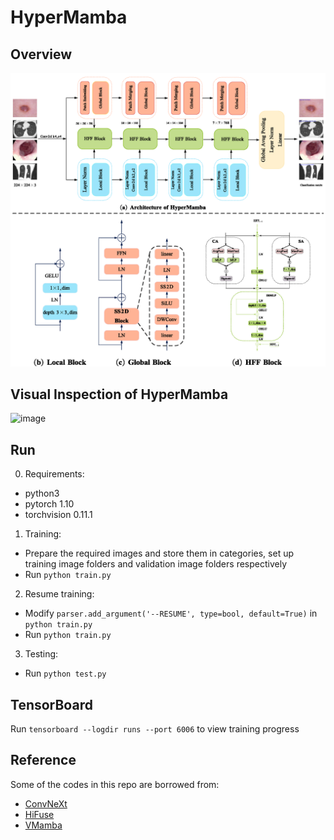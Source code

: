 # HyperMamba
## Overview
![image](https://github.com/doublefou/HyperMamba/blob/master/docs/overall%20architecture.png)

## Visual Inspection of HyperMamba
![image](https://github.com/doublefou/HyperMamba/blob/master/docs/Grad-CAM.png)

## Run
0. Requirements:
* python3
* pytorch 1.10
* torchvision 0.11.1
1. Training:
* Prepare the required images and store them in categories, set up training image folders and validation image folders respectively
* Run `python train.py`
2. Resume training:
* Modify `parser.add_argument('--RESUME', type=bool, default=True)` in `python train.py`
* Run `python train.py`
3. Testing:
* Run `python test.py`

## TensorBoard
Run `tensorboard --logdir runs --port 6006` to view training progress

## Reference
Some of the codes in this repo are borrowed from:   
* [ConvNeXt](https://github.com/facebookresearch/ConvNeXt)  
* [HiFuse](https://github.com/huoxiangzuo/HiFuse)
* [VMamba](https://github.com/MzeroMiko/VMamba)
